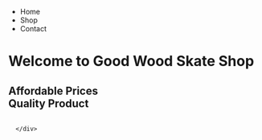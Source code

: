 <!DOCTYPE html>
<html>
  <head>
    <title>
     Good Wood Skate Shop
    </title>
   
  </head>
  <body>
    <nav id="nav-bar">
      <ul>
        <li>Home</li>
        <li>Shop</li>
        <li>Contact</li>
      </nav>
    <h1> Welcome to Good Wood Skate Shop </h1>
      <h2>Affordable Prices <br> Quality Product</h2>
      <div id="home-display">
        <div class="row">
          <div class="column"></div>
          <div class="column"></div>
          
          
        
      </div>
     
  </body>
  </html>
   
